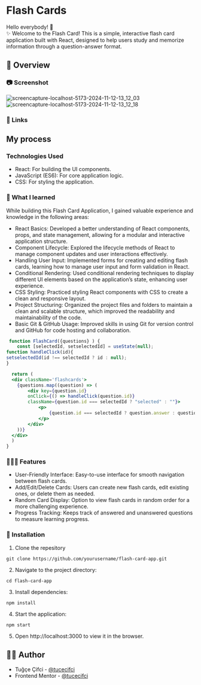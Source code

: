 # Flash Cards

Hello everybody! 👋 </br>
✨ Welcome to the Flash Card! This is a simple, interactive flash card application built with React, designed to help users study and memorize information through a question-answer format.
## 👀 Overview

### 📷 Screenshot

![screencapture-localhost-5173-2024-11-12-13_12_03](https://github.com/user-attachments/assets/f187640a-7e37-40c3-a715-8f3e49a74057)
![screencapture-localhost-5173-2024-11-12-13_12_18](https://github.com/user-attachments/assets/dcb9072c-b974-43f5-9962-e442ecbf1ffe)


### 🔗 Links


## My process

### Technologies Used
- React: For building the UI components.
- JavaScript (ES6): For core application logic.
- CSS: For styling the application.


### 🧠 What I learned

While building this Flash Card Application, I gained valuable experience and knowledge in the following areas:

- React Basics: Developed a better understanding of React components, props, and state management, allowing for a modular and interactive application structure.
- Component Lifecycle: Explored the lifecycle methods of React to manage component updates and user interactions effectively.
- Handling User Input: Implemented forms for creating and editing flash cards, learning how to manage user input and form validation in React.
- Conditional Rendering: Used conditional rendering techniques to display different UI elements based on the application’s state, enhancing user experience.
- CSS Styling: Practiced styling React components with CSS to create a clean and responsive layout.
- Project Structuring: Organized the project files and folders to maintain a clean and scalable structure, which improved the readability and maintainability of the code.
- Basic Git & GitHub Usage: Improved skills in using Git for version control and GitHub for code hosting and collaboration.

```jsx
 function FlashCard({questions} ) {
    const [selectedId, setselectedId] = useState(null);
function handleClick(id){
setselectedId(id !== selectedId ? id : null);
}

  return (
  <div className='flashcards'>
    {questions.map((question) => (
        <div key={question.id}
        onClick={() => handleClick(question.id)}
        className={question.id === selectedId ? "selected" : ""}>
            <p>
                {question.id === selectedId ? question.answer : question.question} 
            </p>
        </div>
    ))}
  </div>
  )
}

```

### 👩🏼‍💻 Features

- User-Friendly Interface: Easy-to-use interface for smooth navigation between flash cards.
- Add/Edit/Delete Cards: Users can create new flash cards, edit existing ones, or delete them as needed.
- Random Card Display: Option to view flash cards in random order for a more challenging experience.
- Progress Tracking: Keeps track of answered and unanswered questions to measure learning progress.

### 🤔 Installation

1. Clone the repesitory
```
git clone https://github.com/yourusername/flash-card-app.git
```
2. Navigate to the project directory:

```
cd flash-card-app
```
3. Install dependencies:
```
npm install
```
4. Start the application:
```
npm start
```
5. Open http://localhost:3000 to view it in the browser.


## 🏳️‍🌈 Author

- Tuğçe Çifci - [@tucecifci](https://github.com/tucecifci)
- Frontend Mentor - [@tucecifci](https://www.frontendmentor.io/profile/tucecifci)

